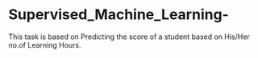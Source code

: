 # Supervised_Machine_Learning-
This task is based on Predicting the score of a student based on His/Her no.of Learning Hours.
